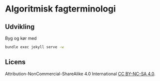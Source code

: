 # Algoritmisk fagterminologi 

## Udvikling

Byg og kør med

```bash
bundle exec jekyll serve -w
```

## Licens

Attribution-NonCommercial-ShareAlike 4.0 International [CC BY-NC-SA 4.0](https://creativecommons.org/licenses/by-nc-sa/4.0/).

